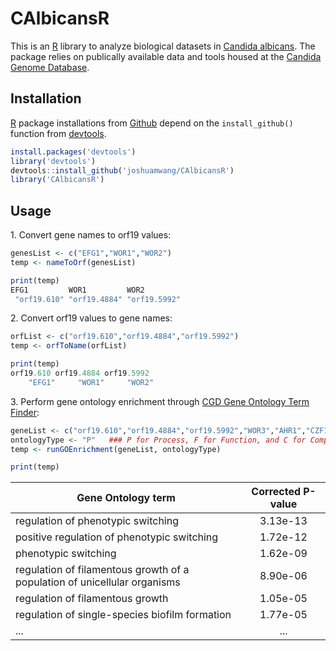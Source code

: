 # CAlbicansR

This is an [R](https://www.r-project.org/) library to analyze biological datasets in [Candida albicans](https://en.wikipedia.org/wiki/Candida_albicans). The package relies on publically available data and tools housed at the [Candida Genome Database](http://candidagenome.org/). 

## Installation
[R](https://www.r-project.org/) package installations from [Github](github.com) depend on the ```install_github()``` function from [devtools](https://cran.r-project.org/web/packages/devtools/index.html). 

```R
install.packages('devtools')
library('devtools')
devtools::install_github('joshuamwang/CAlbicansR')
library('CAlbicansR')
```

## Usage

1\. Convert gene names to orf19 values:
```R
genesList <- c("EFG1","WOR1","WOR2")
temp <- nameToOrf(genesList)

print(temp)
EFG1         WOR1         WOR2 
 "orf19.610" "orf19.4884" "orf19.5992"
```


2\. Convert orf19 values to gene names:
```R
orfList <- c("orf19.610","orf19.4884","orf19.5992")
temp <- orfToName(orfList)

print(temp)
orf19.610 orf19.4884 orf19.5992 
    "EFG1"     "WOR1"     "WOR2" 
```


3\. Perform gene ontology enrichment through [CGD Gene Ontology Term Finder](http://candidagenome.org/cgi-bin/GO/goTermFinder):
```R
geneList <- c("orf19.610","orf19.4884","orf19.5992","WOR3","AHR1","CZF1")
ontologyType <- "P"   ### P for Process, F for Function, and C for Component
temp <- runGOEnrichment(geneList, ontologyType)

print(temp)
```
| Gene Ontology term | Corrected P-value |
| ------------- |:-------------:|
| regulation of phenotypic switching | 3.13e-13 |
| positive regulation of phenotypic switching | 1.72e-12 |
| phenotypic switching | 1.62e-09 |
| regulation of filamentous growth of a population of unicellular organisms | 8.90e-06 |
| regulation of filamentous growth | 1.05e-05 |
| regulation of single-species biofilm formation | 1.77e-05 |
| ... | ... |

